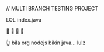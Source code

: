 // MULTI BRANCH TESTING PROJECT

LOL index.java

:dog: :dog: :dog: :dog:

:point_up_2: bila org nodejs bikin java... lulz
